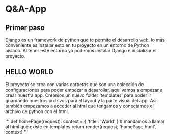# Q&A-App

## Primer paso

Django es un framework de python que te permite el desarrollo web, lo más conveniente es instalar esto en tu proyecto en un entorno de Python aislado. Al tener este entorno ya podemos instalar Django e inicializar el proyecto.  


## HELLO WORLD
El proyecto se crea con varias carpetas que son una colección de configuraciones para poder empezar a desarollar, aquí vamos a empezar a crear nuestra app. Creamos un nuevo folder 'templates' para poder ir guardando nuestros archivos para el layout y la parte visual del app.
Así también empezamos a acceder al html que tengamos y conectamos el archivo de python con el html.

''' 
def homePage(request):
    context = {
        'title': 'World'
    }
    # mandamos a llamar al html que existe en templates
    return render(request, 'homePage.html', context)
 '''
 
 
